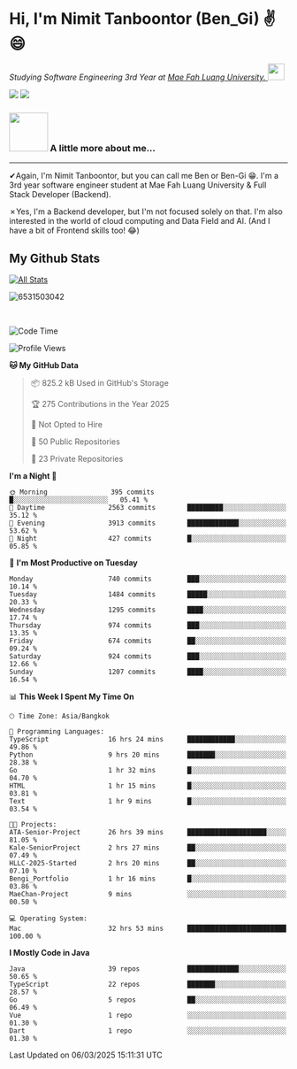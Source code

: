 # Hi, I'm Nimit Tanboontor (Ben_Gi) ✌😄
<p><em>Studying Software Engineering 3rd Year at <a href="https://en.mfu.ac.th/home.html"> Mae Fah Luang University.
</a><img src="https://media.giphy.com/media/WUlplcMpOCEmTGBtBW/giphy.gif" width="30"> </em></p>


[![](https://img.shields.io/badge/linkedin-%230077B5.svg?style=for-the-badge&logo=linkedin)]([https://www.linkedin.com/in/thanaphoom-babparn/](https://www.linkedin.com/in/nimit-tanbooutor-798139246/))
[![](https://img.shields.io/badge/Medium-12100E?style=for-the-badge&logo=medium&logoColor=white)](https://medium.com/@nimittanbooutor)

### <img src="https://media.giphy.com/media/VgCDAzcKvsR6OM0uWg/giphy.gif" width="70"> A little more about me...  

<hr> <!-- Horizontal line -->

&#10004;Again, I'm Nimit Tanboontor, but you can call me Ben or Ben-Gi 😁. I'm a 3rd year software engineer student at Mae Fah Luang University & Full Stack Developer (Backend).

&#10007;Yes, I'm a Backend developer, but I'm not focused solely on that. I'm also interested in the world of cloud computing and Data Field and AI. (And I have a bit of Frontend skills too! 😂)


## My Github Stats

[![All Stats](https://github-readme-stats.vercel.app/api?username=6531503042&show_icons=true&theme=algolia)](https://github.com/6531503042)

<p><img align="center" src="https://github-readme-streak-stats.herokuapp.com/?user=6531503042&" alt="6531503042" /></p>

<br />


<!--START_SECTION:waka-->
![Code Time](http://img.shields.io/badge/Code%20Time-346%20hrs%2047%20mins-blue)

![Profile Views](http://img.shields.io/badge/Profile%20Views-24-blue)

**🐱 My GitHub Data** 

> 📦 825.2 kB Used in GitHub's Storage 
 > 
> 🏆 275 Contributions in the Year 2025
 > 
> 🚫 Not Opted to Hire
 > 
> 📜 50 Public Repositories 
 > 
> 🔑 23 Private Repositories 
 > 
**I'm a Night 🦉** 

```text
🌞 Morning                395 commits         █░░░░░░░░░░░░░░░░░░░░░░░░   05.41 % 
🌆 Daytime                2563 commits        █████████░░░░░░░░░░░░░░░░   35.12 % 
🌃 Evening                3913 commits        █████████████░░░░░░░░░░░░   53.62 % 
🌙 Night                  427 commits         █░░░░░░░░░░░░░░░░░░░░░░░░   05.85 % 
```
📅 **I'm Most Productive on Tuesday** 

```text
Monday                   740 commits         ███░░░░░░░░░░░░░░░░░░░░░░   10.14 % 
Tuesday                  1484 commits        █████░░░░░░░░░░░░░░░░░░░░   20.33 % 
Wednesday                1295 commits        ████░░░░░░░░░░░░░░░░░░░░░   17.74 % 
Thursday                 974 commits         ███░░░░░░░░░░░░░░░░░░░░░░   13.35 % 
Friday                   674 commits         ██░░░░░░░░░░░░░░░░░░░░░░░   09.24 % 
Saturday                 924 commits         ███░░░░░░░░░░░░░░░░░░░░░░   12.66 % 
Sunday                   1207 commits        ████░░░░░░░░░░░░░░░░░░░░░   16.54 % 
```


📊 **This Week I Spent My Time On** 

```text
🕑︎ Time Zone: Asia/Bangkok

💬 Programming Languages: 
TypeScript               16 hrs 24 mins      ████████████░░░░░░░░░░░░░   49.86 % 
Python                   9 hrs 20 mins       ███████░░░░░░░░░░░░░░░░░░   28.38 % 
Go                       1 hr 32 mins        █░░░░░░░░░░░░░░░░░░░░░░░░   04.70 % 
HTML                     1 hr 15 mins        █░░░░░░░░░░░░░░░░░░░░░░░░   03.81 % 
Text                     1 hr 9 mins         █░░░░░░░░░░░░░░░░░░░░░░░░   03.54 % 

🐱‍💻 Projects: 
ATA-Senior-Project       26 hrs 39 mins      ████████████████████░░░░░   81.05 % 
Kale-SeniorProject       2 hrs 27 mins       ██░░░░░░░░░░░░░░░░░░░░░░░   07.49 % 
HLLC-2025-Started        2 hrs 20 mins       ██░░░░░░░░░░░░░░░░░░░░░░░   07.10 % 
Bengi_Portfolio          1 hr 16 mins        █░░░░░░░░░░░░░░░░░░░░░░░░   03.86 % 
MaeChan-Project          9 mins              ░░░░░░░░░░░░░░░░░░░░░░░░░   00.50 % 

💻 Operating System: 
Mac                      32 hrs 53 mins      █████████████████████████   100.00 % 
```

**I Mostly Code in Java** 

```text
Java                     39 repos            █████████████░░░░░░░░░░░░   50.65 % 
TypeScript               22 repos            ███████░░░░░░░░░░░░░░░░░░   28.57 % 
Go                       5 repos             ██░░░░░░░░░░░░░░░░░░░░░░░   06.49 % 
Vue                      1 repo              ░░░░░░░░░░░░░░░░░░░░░░░░░   01.30 % 
Dart                     1 repo              ░░░░░░░░░░░░░░░░░░░░░░░░░   01.30 % 
```




 Last Updated on 06/03/2025 15:11:31 UTC
<!--END_SECTION:waka-->
